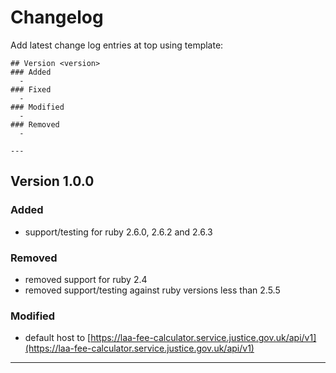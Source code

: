 # Changelog

Add latest change log entries at top using template:

```
## Version <version>
### Added
  -
### Fixed
  -
### Modified
  -
### Removed
  -

---
```

## Version 1.0.0
### Added
  - support/testing for ruby 2.6.0, 2.6.2 and 2.6.3
### Removed
  - removed support for ruby 2.4
  - removed support/testing against ruby versions less than 2.5.5
### Modified
  - default host to [https://laa-fee-calculator.service.justice.gov.uk/api/v1](https://laa-fee-calculator.service.justice.gov.uk/api/v1)

---

